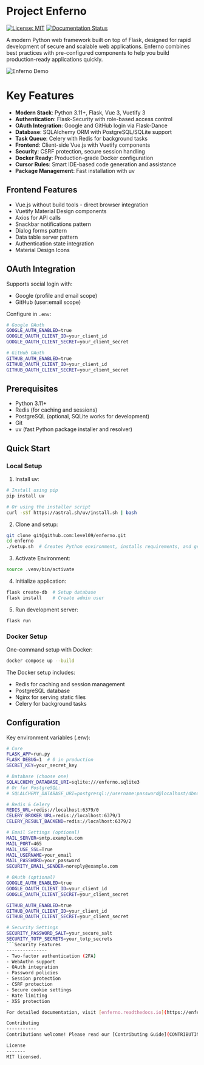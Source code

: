 Project Enferno
=================

[![License: MIT](https://img.shields.io/badge/License-MIT-yellow.svg)](https://opensource.org/licenses/MIT)
[![Documentation Status](https://readthedocs.org/projects/enferno/badge/?version=latest)](https://enferno.readthedocs.io/en/latest/?badge=latest)

A modern Python web framework built on top of Flask, designed for rapid development of secure and scalable web applications. Enferno combines best practices with pre-configured components to help you build production-ready applications quickly.

![Enferno Demo](docs/enferno-demo.gif)

Key Features
===========
- **Modern Stack**: Python 3.11+, Flask, Vue 3, Vuetify 3
- **Authentication**: Flask-Security with role-based access control
- **OAuth Integration**: Google and GitHub login via Flask-Dance
- **Database**: SQLAlchemy ORM with PostgreSQL/SQLite support
- **Task Queue**: Celery with Redis for background tasks
- **Frontend**: Client-side Vue.js with Vuetify components
- **Security**: CSRF protection, secure session handling
- **Docker Ready**: Production-grade Docker configuration
- **Cursor Rules**: Smart IDE-based code generation and assistance
- **Package Management**: Fast installation with uv

Frontend Features
---------------
- Vue.js without build tools - direct browser integration
- Vuetify Material Design components
- Axios for API calls
- Snackbar notifications pattern
- Dialog forms pattern
- Data table server pattern
- Authentication state integration
- Material Design Icons

OAuth Integration
---------------
Supports social login with:
- Google (profile and email scope)
- GitHub (user:email scope)

Configure in `.env`:
```bash
# Google OAuth
GOOGLE_AUTH_ENABLED=true
GOOGLE_OAUTH_CLIENT_ID=your_client_id
GOOGLE_OAUTH_CLIENT_SECRET=your_client_secret

# GitHub OAuth
GITHUB_AUTH_ENABLED=true
GITHUB_OAUTH_CLIENT_ID=your_client_id
GITHUB_OAUTH_CLIENT_SECRET=your_client_secret
```

Prerequisites
------------
- Python 3.11+
- Redis (for caching and sessions)
- PostgreSQL (optional, SQLite works for development)
- Git
- uv (fast Python package installer and resolver)

Quick Start
----------

### Local Setup

1. Install uv:
```bash
# Install using pip
pip install uv

# Or using the installer script
curl -sSf https://astral.sh/uv/install.sh | bash
```

2. Clone and setup:
```bash
git clone git@github.com:level09/enferno.git
cd enferno
./setup.sh  # Creates Python environment, installs requirements, and generates secure .env
```

3. Activate Environment:
```bash
source .venv/bin/activate
```

4. Initialize application:
```bash
flask create-db  # Setup database
flask install    # Create admin user
```

5. Run development server:
```bash
flask run
```

### Docker Setup

One-command setup with Docker:
```bash
docker compose up --build
```

The Docker setup includes:
- Redis for caching and session management
- PostgreSQL database
- Nginx for serving static files
- Celery for background tasks

Configuration
------------

Key environment variables (.env):

```bash
# Core
FLASK_APP=run.py
FLASK_DEBUG=1  # 0 in production
SECRET_KEY=your_secret_key

# Database (choose one)
SQLALCHEMY_DATABASE_URI=sqlite:///enferno.sqlite3
# Or for PostgreSQL:
# SQLALCHEMY_DATABASE_URI=postgresql://username:password@localhost/dbname

# Redis & Celery
REDIS_URL=redis://localhost:6379/0
CELERY_BROKER_URL=redis://localhost:6379/1
CELERY_RESULT_BACKEND=redis://localhost:6379/2

# Email Settings (optional)
MAIL_SERVER=smtp.example.com
MAIL_PORT=465
MAIL_USE_SSL=True
MAIL_USERNAME=your_email
MAIL_PASSWORD=your_password
SECURITY_EMAIL_SENDER=noreply@example.com

# OAuth (optional)
GOOGLE_AUTH_ENABLED=true
GOOGLE_OAUTH_CLIENT_ID=your_client_id
GOOGLE_OAUTH_CLIENT_SECRET=your_client_secret

GITHUB_AUTH_ENABLED=true
GITHUB_OAUTH_CLIENT_ID=your_client_id
GITHUB_OAUTH_CLIENT_SECRET=your_client_secret

# Security Settings
SECURITY_PASSWORD_SALT=your_secure_salt
SECURITY_TOTP_SECRETS=your_totp_secrets
```Security Features
---------------
- Two-factor authentication (2FA)
- WebAuthn support
- OAuth integration
- Password policies
- Session protection
- CSRF protection
- Secure cookie settings
- Rate limiting
- XSS protection

For detailed documentation, visit [enferno.readthedocs.io](https://enferno.readthedocs.io)

Contributing
-----------
Contributions welcome! Please read our [Contributing Guide](CONTRIBUTING.md).

License
-------
MIT licensed.


